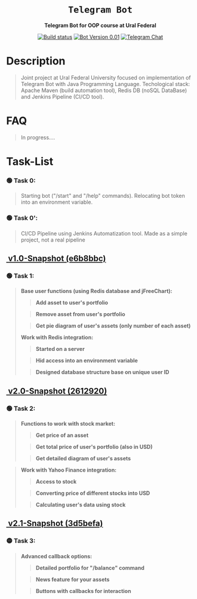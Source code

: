 <div align="center">

  <h1><code>Telegram Bot</code></h1>
   <p>
    <strong>Telegram Bot for OOP course at Ural Federal</strong>
  </p>
  
  <p>
    <a href="https://github.com/tooBusyNow/tlgFinancialBot/releases"><img alt="Build status" src="https://store-images.s-microsoft.com/image/apps.45589.13510798887699949.dc852c91-11fd-4d34-a88b-5dd6e976193d.53b9d436-16c3-4fe0-b6a0-951c2ac850da?w=96&h=96&q=60"/></a>
    <a href="https://github.com/tooBusyNow/tlgFinancialBot"><img alt="Bot Version 0.01" src="https://gitlab.c3sl.ufpr.br/uploads/-/system/project/avatar/942/git_icon_01.png"></a>
    <a href="https://t.me/matmehurfu"><img alt="Telegram Chat" src="https://forum.antichat.ru/data/avatars/m/327/327868.jpg?1539677021"></a>
  </p>
</div>


# Description
> Joint project at Ural Federal University focused on implementation of Telegram Bot with Java Programming Language.
 Techological stack: Apache Maven (build automation tool), Redis DB (noSQL DataBase) and Jenkins Pipeline (CI/CD tool).

# FAQ 
> In progress.... 

# Task-List

### 🟢 Task 0: 
>Starting bot ("/start" and "/help" commands). Relocating bot token into an environment variable. <br>
### 🟢 Task 0\': 
> CI/CD Pipeline using Jenkins Automatization tool. Made as a simple project, not a real pipeline 

## <a href="https://github.com/tooBusyNow/tlgFinancialBot/releases/tag/v1.0-Snapshot"><p> <img alt="" src="https://lh3.googleusercontent.com/qoTqpS1I1RtmndGu27lR94tQxcn0zkFPxjBj9EGnyV-W2oYzGrcY2mnB6Ij8ZEuUgoZi61Lr22YJqQrUascM8omyXQ=w50-h50-e365"  target="_blank"/> **v1.0-Snapshot (e6b8bbc)**   </p> </a>

### 🟢 Task 1: 
> <strong> Base user functions (using Redis database and jFreeChart): 
>> Add asset to user's portfolio <br>
>  
>> Remove asset from user's portfolio <br>
>  
>> Get pie diagram of user's assets (only number of each asset) <br> 
>
> Work with Redis integration: 
>> Started on a server <br>
>
>> Hid access into an environment variable <br>
>
>> Designed database structure base on unique user ID <br> </strong>

## <a href="https://github.com/tooBusyNow/tlgFinancialBot/releases/tag/v2.0-Snapshot"><p> <img alt="" src="https://lh3.googleusercontent.com/qoTqpS1I1RtmndGu27lR94tQxcn0zkFPxjBj9EGnyV-W2oYzGrcY2mnB6Ij8ZEuUgoZi61Lr22YJqQrUascM8omyXQ=w50-h50-e365"  target="_blank"/> **v2.0-Snapshot (2612920)**</p> </a>

### 🟢 Task 2: 
> <strong> Functions to work with stock market:
>> Get price of an asset <br>
>
>> Get total price of user's portfolio (also in USD) <br>
> 
>> Get detailed diagram of user's assets <br>

> Work with Yahoo Finance integration:
>> Access to stock <br>
>
>> Converting price of different stocks into USD <br>
>
>> Calculating user's data using stock <br> </strong>

## <a href="https://github.com/tooBusyNow/tlgFinancialBot/releases/tag/v2.1-Snapshot"><p> <img alt="" src="https://lh3.googleusercontent.com/qoTqpS1I1RtmndGu27lR94tQxcn0zkFPxjBj9EGnyV-W2oYzGrcY2mnB6Ij8ZEuUgoZi61Lr22YJqQrUascM8omyXQ=w50-h50-e365"  target="_blank"/> **v2.1-Snapshot (3d5befa)**</p> </a>

### 🟡 Task 3:
> <strong> Advanced callback options:
>> Detailed portfolio for "/balance" command <br>
>
>> News feature for your assets <br>
>
>> Buttons with callbacks for interaction </strong>
